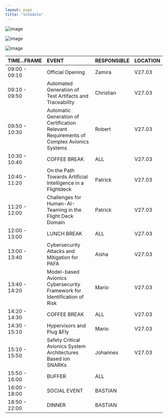 ```yaml
---
layout: page
title: "Schedule"
---
```

![image](https://github.com/Edwin-Isidory/ils.doctoral.seminar.2024.github.io/assets/148284895/f80fa160-3a6e-457e-8101-c2a2c2f49dc8)
  
  ![image](https://github.com/Edwin-Isidory/ils.doctoral.seminar.2024.github.io/assets/148284895/b8731cd5-69e2-45e9-98df-5bbfeb234a41)


  ![image](https://github.com/Edwin-Isidory/ils.doctoral.seminar.2024.github.io/assets/148284895/19ed92a4-a914-48e9-8ea4-a31382e8159d)


|   TIME...FRAME   |EVENT|RESPONSIBLE|LOCATION|
|:-|:-|:-|:-|
|   09:00 - 09:10       | Official Opening                                                                 | Zamira | V27.03   |
|   09:10 - 09:50       | Automated Generation of Test Artifacts and Traceability                          | Christian     | V27.03   |
|   09:50 - 10:30       | Automatic Generation of Certification Relevant Requirements of Complex Avionics Systems | Robert  | V27.03  |
|   10:30 - 10:40    | COFFEE BREAK  | ALL  | V27.03  |
|   10:40 - 11:20    | On the Path Towards Artificial Intelligence in a Flightdeck  | Patrick  | V27.03  |
|   11:20 - 12:00    | Challenges for Human-AI-Teaming in the Flight Deck Domain | Patrick  | V27.03  |
|   12:00 - 13:00    | LUNCH BREAK | ALL | V27.03  |
|   13:00 - 13:40    | Cybersecurity Attacks and Mitigation for PAFA | Aisha | V27.03  |
|   13:40 - 14:20    | Model-based Avionics Cybersecurity Framework for Identification of Risk  | Mario | V27.03  |
|   14:20 - 14:30    | COFFEE BREAK  | ALL  | V27.03  |
|   14:30 - 15:10    | Hypervisors and Plug &Fly  | Mario | V27.03  |ramework for Identification of Risk  | Raphael | V27.03  |
|   15:10 - 15:50    | Safety Critical Avionics System Architectures Based ion SNARKs  | Johannes | V27.03  |
|   15:50 - 16:00    | BUFFER  | ALL |   |
|   16:00 - 18:00    | SOCIAL EVENT  | BASTIAN |   |
|   18:50 - 22:00    | DINNER  |BASTIAN |   |
